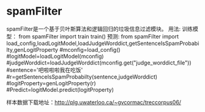 # spamFilter
spamFilter是一个基于贝叶斯算法和逻辑回归的垃圾信息过滤模块。
用法:
    训练模型：
    from spamFilter import train
    train()
    预测:
    from spamFilter import load_config,loadLogitModel,loadJudgeWorddict,getSentenceIsSpamProbabilty,genLogitProperty
    #mconfig=load_config()
    #logitModel=loadLogitModel(mconfig)
    #judgeWorddict=loadJudgeWorddict(mconfig.get("judge_worddict_file"))
    #sentence='吧啦啦啦我在吃饭'
    #r=getSentenceIsSpamProbabilty(sentence,judgeWorddict)
    #logitProperty=genLogitProperty(r)
    #Predict=logitModel.predict(logitProperty)

样本数据下载地址：http://plg.uwaterloo.ca/~gvcormac/treccorpus06/